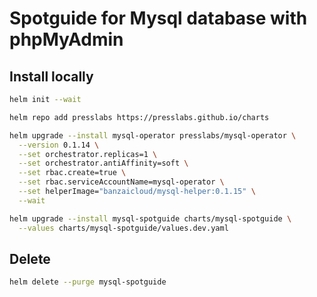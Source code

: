 # Spotguide for Mysql database with phpMyAdmin

## Install locally

```bash
helm init --wait

helm repo add presslabs https://presslabs.github.io/charts

helm upgrade --install mysql-operator presslabs/mysql-operator \
  --version 0.1.14 \
  --set orchestrator.replicas=1 \
  --set orchestrator.antiAffinity=soft \
  --set rbac.create=true \
  --set rbac.serviceAccountName=mysql-operator \
  --set helperImage="banzaicloud/mysql-helper:0.1.15" \
  --wait

helm upgrade --install mysql-spotguide charts/mysql-spotguide \
  --values charts/mysql-spotguide/values.dev.yaml
```

## Delete

```bash
helm delete --purge mysql-spotguide
```
